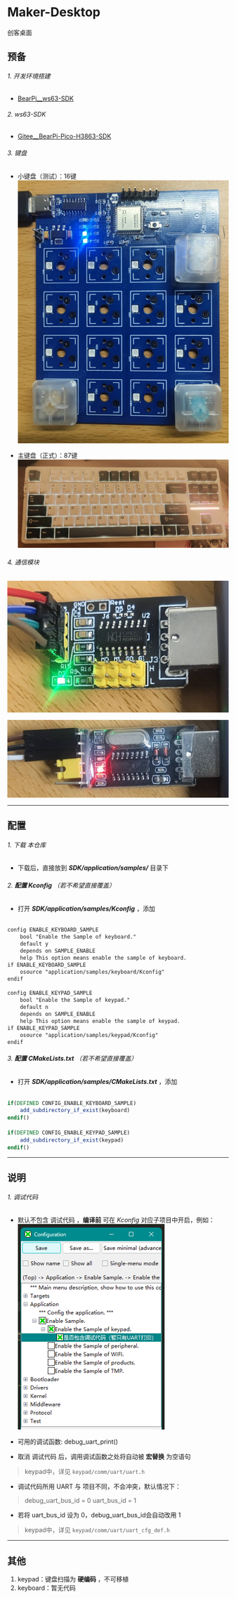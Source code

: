 # Maker-Desktop

创客桌面

## 预备

###### 1. 开发环境搭建

- [BearPi__ws63-SDK](https://www.bearpi.cn/core_board/bearpi/pico/h3863/)

###### 2. ws63-SDK

- [Gitee__BearPi-Pico-H3863-SDK](https://gitee.com/bearpi/bearpi-pico_h3863)

###### 3. 键盘

- 小键盘（测试）：16键
![keypad实物图](./RES/keypad.jpg "keypad")

- 主键盘（正式）：87键
![keyboard实物图](./RES/keyboard.jpg "keyboard")

###### 4. 通信模块

![通信用_UART-HID实物图](./RES/UART-HID.jpg "通信用_UART-HID")

![调试用_UART-USB实物图](./RES/UART-USB.jpg "调试用_UART-USB")

---

## 配置

###### 1. 下载 本仓库

- 下载后，直接放到 ***SDK/application/samples/*** 目录下

###### 2. **配置 *Kconfig*** （若不希望直接覆盖）

- 打开 ***SDK/application/samples/Kconfig*** ，添加

```kconfig

config ENABLE_KEYBOARD_SAMPLE
    bool "Enable the Sample of keyboard."
    default y
    depends on SAMPLE_ENABLE
    help This option means enable the sample of keyboard.
if ENABLE_KEYBOARD_SAMPLE
    osource "application/samples/keyboard/Kconfig"
endif

config ENABLE_KEYPAD_SAMPLE
    bool "Enable the Sample of keypad."
    default n
    depends on SAMPLE_ENABLE
    help This option means enable the sample of keypad.
if ENABLE_KEYPAD_SAMPLE
    osource "application/samples/keypad/Kconfig"
endif

```

###### 3. **配置 *CMakeLists.txt*** （若不希望直接覆盖）

- 打开 ***SDK/application/samples/CMakeLists.txt*** ，添加

```cmake

if(DEFINED CONFIG_ENABLE_KEYBOARD_SAMPLE)
    add_subdirectory_if_exist(keyboard)
endif()

if(DEFINED CONFIG_ENABLE_KEYPAD_SAMPLE)
    add_subdirectory_if_exist(keypad)
endif()

```

---

## 说明

###### 1. 调试代码

- 默认不包含 调试代码 ，**编译前** 可在 *Kconfig* 对应子项目中开启，例如：
 ![调试代码](./RES/debug-config.png)

- 可用的调试函数: debug_uart_print()

- 取消 调试代码 后，调用调试函数之处将自动被 **宏替换** 为空语句

> keypad中，详见 `keypad/comm/uart/uart.h`

- 调试代码所用 UART 与 项目不同，不会冲突，默认情况下：

> debug_uart_bus_id = 0
> uart_bus_id = 1

- 若将 uart_bus_id 设为 0，debug_uart_bus_id会自动改用 1

> keypad中，详见 `keypad/comm/uart/uart_cfg_def.h`

---

## 其他

1. keypad：键盘扫描为 **硬编码** ，不可移植
2. keyboard：暂无代码
